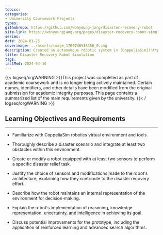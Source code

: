 ```yaml
---
topics: 
categories:
- University Coursework Projects
types: 
githubrepo: https://github.com/wonyoung-jang/disaster-recovery-robot
site-link: https://wonyoungjang.org/pages/disaster-recovery-robot-simulation/
series: 
date: 2024-01-25
coverimage: ../assets/image_1709746536850_0.png
description: Created an autonomous robotic system in [CoppeliaSim](https://www.coppeliarobotics.com/) for disaster recovery, demonstrating goal-seeking with sensor integration.
title: Disaster Recovery Robot Simulation
tags:
lastMod: 2024-04-10
---
```

{{< logseq/orgWARNING >}}This project was completed as part of academic coursework and is no longer being actively maintained. Certain names, identifiers, and other details have been modified from the original submission for academic integrity purposes. This page contains a summarized list of the main requirements given by the university.
{{< / logseq/orgWARNING >}}

## Learning Objectives and Requirements
---

  + Familiarize with CoppeliaSim robotics virtual environment and tools.

  + Thoroughly describe a disaster scenario and integrate at least two obstacles within this environment.

  + Create or modify a robot equipped with at least two sensors to perform a specific disaster relief task.

  + Justify the choice of sensors and modifications made to the robot's architecture, explaining how they contribute to the disaster recovery effort.

  + Describe how the robot maintains an internal representation of the environment for decision-making.

  + Explain the robot's implementation of reasoning, knowledge representation, uncertainty, and intelligence in achieving its goal.

  + Discuss potential improvements for the prototype, including the application of reinforced learning and advanced search algorithms.
